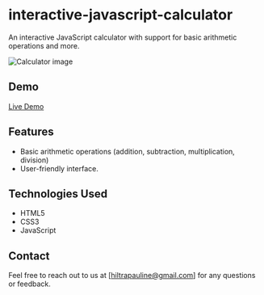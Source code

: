 # interactive-javascript-calculator
An  interactive JavaScript calculator with support for basic arithmetic operations and more.

![Calculator image](![image](https://github.com/Pauline-Oraro/interactive-javascript-calculator/assets/128376718/af43e3d4-be1b-4e65-86bd-7bd613561ad2)
)

## Demo
[Live Demo](https://pauline-oraro.github.io/interactive-javascript-calculator/)

## Features
- Basic arithmetic operations (addition, subtraction, multiplication, division)
- User-friendly interface.

## Technologies Used
- HTML5
- CSS3
- JavaScript

## Contact
Feel free to reach out to us at [hiltrapauline@gmail.com] for any questions or feedback.
